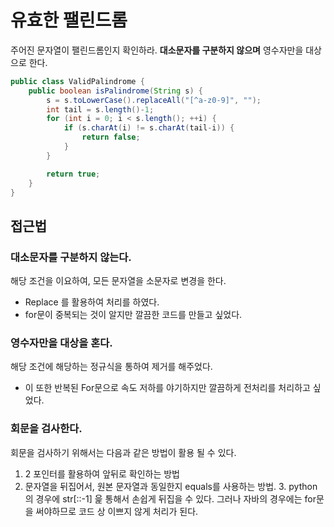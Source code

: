 # 유효한 팰린드롬
주어진 문자열이 팰린드롬인지 확인하라. **대소문자를 구분하지 않으며** 영수자만을 대상으로 한다.


```java
public class ValidPalindrome {
    public boolean isPalindrome(String s) {
        s = s.toLowerCase().replaceAll("[^a-z0-9]", "");
        int tail = s.length()-1;
        for (int i = 0; i < s.length(); ++i) {
            if (s.charAt(i) != s.charAt(tail-i)) {
                return false;
            }
        }

        return true;
    }
}
```

## 접근법
### 대소문자를 구분하지 않는다.
해당 조건을 이요하여, 모든 문자열을 소문자로 변경을 한다.
- Replace 를 활용하여 처리를 하였다.
- for문이 중복되는 것이 알지만 깔끔한 코드를 만들고 싶었다.

### 영수자만을 대상을 혼다.
해당 조건에 해당하는 정규식을 통하여 제거를 해주었다.
- 이 또한 반복된 For문으로 속도 저하를 야기하지만 깔끔하게 전처리를 처리하고 싶었다.

### 회문을 검사한다.
회문을 검사하기 위해서는 다음과 같은 방법이 활용 될 수 있다.
1. 2 포인터를 활용하여 앞뒤로 확인하는 방법
2. 문자열을 뒤집어서, 원본 문자열과 동일한지 equals를 사용하는 방법.
   3. python의 경우에 str[::-1] 읉 통해서 손쉽게 뒤집을 수 있다. 그러나 자바의 경우에는 for문을 써야하므로 코드 상 이쁘지 않게 처리가 된다.

